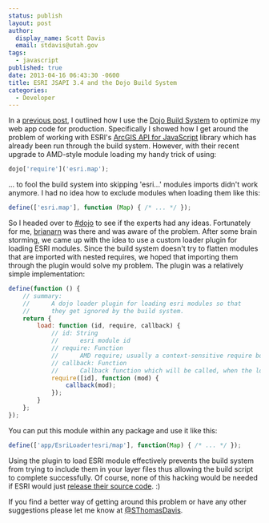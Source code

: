 ```yaml
---
status: publish
layout: post
author:
  display_name: Scott Davis
  email: stdavis@utah.gov
tags:
  - javascript
published: true
date: 2013-04-16 06:43:30 -0600
title: ESRI JSAPI 3.4 and the Dojo Build System
categories:
  - Developer
---
```

In a <a href="{{site.baseurl}}{% post_url 2012-05-01-speed-up-your-esri-javascript-api-webapp %}">previous post</a>, I outlined how I use the <a href="http:dojotoolkit.org/reference-guide/build/">Dojo Build System</a> to optimize my web app code for production. Specifically I showed how I get around the problem of working with ESRI's <a href="http://help.arcgis.com/en/webapi/javascript/arcgis/">ArcGIS API for JavaScript</a> library which has already been run through the build system. However, with their recent upgrade to AMD-style module loading my handy trick of using:

```js
dojo['require']('esri.map');
```
... to fool the build system into skipping 'esri...' modules imports didn't work anymore. I had no idea how to exclude modules when loading them like this:

```js
define(['esri.map'], function (Map) { /* ... */ });
```

So I headed over to <a href="http://dojotoolkit.org/chat">#dojo</a> to see if the experts had any ideas. Fortunately for me,&nbsp;<a href="https://twitter.com/brianarn">brianarn</a>&nbsp;was there and was aware of the problem. After some brain storming, we came up with the idea to use a custom loader plugin for loading ESRI modules. Since the build system doesn't try to flatten modules that are imported with nested requires, we hoped that importing them through the plugin would solve my problem. The plugin was a relatively simple implementation:

```js
define(function () {
    // summary:
    //      A dojo loader plugin for loading esri modules so that
    //      they get ignored by the build system.
    return {
        load: function (id, require, callback) {
            // id: String
            //      esri module id
            // require: Function
            //      AMD require; usually a context-sensitive require bound to the module making the plugin request
            // callback: Function
            //      Callback function which will be called, when the loading finished.
            require([id], function (mod) {
                callback(mod);
            });
        }
    };
});
```

You can put this module within any package and use it like this:

```js
define(['app/EsriLoader!esri/map'], function(Map) { /* ... */ });
```

Using the plugin to load ESRI module effectively prevents the build system from trying to include them in your layer files thus allowing the build script to complete successfully. Of course, none of this hacking would be needed if ESRI would just <a href="http://ideas.arcgis.com/ideaView?id=087E00000004JOzIAM">release their source code</a>. :)

If you find a better way of getting around this problem or have any other suggestions please let me know at <a href="http://twitter.com/SThomasDavis">@SThomasDavis</a>.
 
